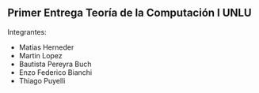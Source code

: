 ## Primer Entrega Teoría de la Computación I UNLU

Integrantes: 
* Matias Herneder
* Martin Lopez
* Bautista Pereyra Buch
* Enzo Federico Bianchi
* Thiago Puyelli

